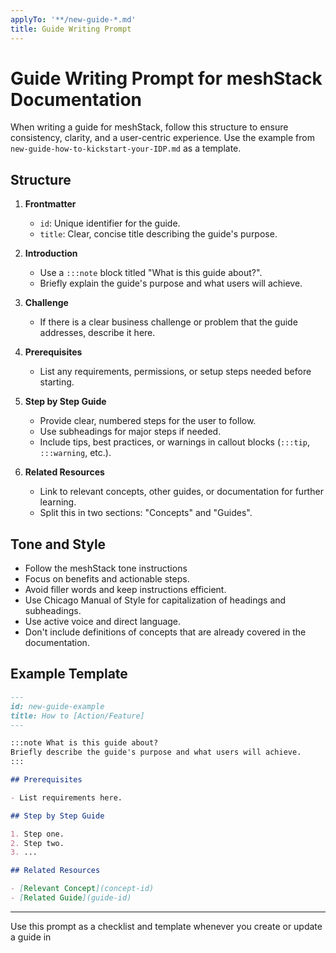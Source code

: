 ```yaml
---
applyTo: '**/new-guide-*.md'
title: Guide Writing Prompt
---
```


# Guide Writing Prompt for meshStack Documentation

When writing a guide for meshStack, follow this structure to ensure consistency, clarity, and a user-centric experience. Use the example from `new-guide-how-to-kickstart-your-IDP.md` as a template.

## Structure

1. **Frontmatter**
   - `id`: Unique identifier for the guide.
   - `title`: Clear, concise title describing the guide's purpose.

2. **Introduction**
   - Use a `:::note` block titled "What is this guide about?".
   - Briefly explain the guide's purpose and what users will achieve.

3. **Challenge**
    - If there is a clear business challenge or problem that the guide addresses, describe it here.

4. **Prerequisites**
   - List any requirements, permissions, or setup steps needed before starting.

5. **Step by Step Guide**
   - Provide clear, numbered steps for the user to follow.
   - Use subheadings for major steps if needed.
   - Include tips, best practices, or warnings in callout blocks (`:::tip`, `:::warning`, etc.).

6. **Related Resources**
   - Link to relevant concepts, other guides, or documentation for further learning.
   - Split this in two sections: "Concepts" and "Guides".

## Tone and Style

- Follow the meshStack tone instructions
- Focus on benefits and actionable steps.
- Avoid filler words and keep instructions efficient.
- Use Chicago Manual of Style for capitalization of headings and subheadings.
- Use active voice and direct language.
- Don't include definitions of concepts that are already covered in the documentation.

## Example Template

```markdown
---
id: new-guide-example
title: How to [Action/Feature]
---

:::note What is this guide about?
Briefly describe the guide's purpose and what users will achieve.
:::

## Prerequisites

- List requirements here.

## Step by Step Guide

1. Step one.
2. Step two.
3. ...

## Related Resources

- [Relevant Concept](concept-id)
- [Related Guide](guide-id)
```

---

Use this prompt as a checklist and template whenever you create or update a guide in